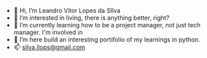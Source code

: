 - 👋 Hi, I’m Leandro Vitor Lopes da SIlva
- 👀 I’m interested in living, there is anything better, right?
- 🌱 I’m currently learning how to be a project manager, not just tech manager. I'm involved in 
- 💞️ I’m here build an interesting portifolio of my learnings in python.
- 📫 silva.llops@gmail.com

<!---
LeandroAdeko/LeandroAdeko is a ✨ special ✨ repository because its `README.md` (this file) appears on your GitHub profile.
You can click the Preview link to take a look at your changes.
--->

